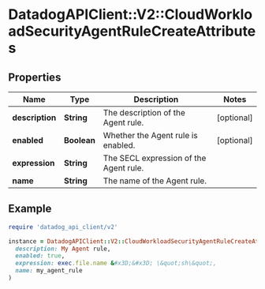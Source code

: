 # DatadogAPIClient::V2::CloudWorkloadSecurityAgentRuleCreateAttributes

## Properties

| Name            | Type        | Description                            | Notes      |
| --------------- | ----------- | -------------------------------------- | ---------- |
| **description** | **String**  | The description of the Agent rule.     | [optional] |
| **enabled**     | **Boolean** | Whether the Agent rule is enabled.     | [optional] |
| **expression**  | **String**  | The SECL expression of the Agent rule. |            |
| **name**        | **String**  | The name of the Agent rule.            |            |

## Example

```ruby
require 'datadog_api_client/v2'

instance = DatadogAPIClient::V2::CloudWorkloadSecurityAgentRuleCreateAttributes.new(
  description: My Agent rule,
  enabled: true,
  expression: exec.file.name &#x3D;&#x3D; \&quot;sh\&quot;,
  name: my_agent_rule
)
```
